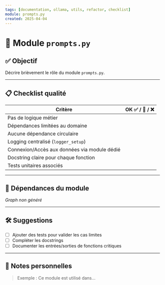 ```yaml
---
tags: [documentation, ollama, utils, refactor, checklist]
module: prompts.py
created: 2025-04-04
---
```


# 🧱 Module `prompts.py`

## ✅ Objectif
Décrire brièvement le rôle du module `prompts.py`.

---

## 📋 Checklist qualité

| Critère                                      | OK ✅ / 🚧 / ❌ |
|---------------------------------------------|----------------|
| Pas de logique métier                       |                |
| Dépendances limitées au domaine             |                |
| Aucune dépendance circulaire                |                |
| Logging centralisé (`logger_setup`)         |                |
| Connexion/Accès aux données via module dédié|                |
| Docstring claire pour chaque fonction       |                |
| Tests unitaires associés                    |                |

---

## 🔗 Dépendances du module

_Graph non généré_

---

## 🛠️ Suggestions

- [ ] Ajouter des tests pour valider les cas limites
- [ ] Compléter les docstrings
- [ ] Documenter les entrées/sorties de fonctions critiques

---

## 🧠 Notes personnelles

> Exemple : Ce module est utilisé dans...

